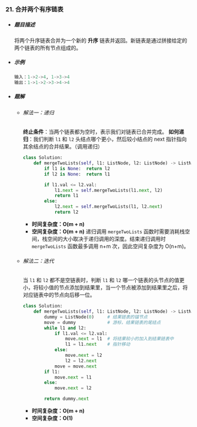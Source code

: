 ### 21. 合并两个有序链表

- ##### 题目描述

  将两个升序链表合并为一个新的 **升序** 链表并返回。新链表是通过拼接给定的两个链表的所有节点组成的。 

- ##### 示例

  ```python
  输入：1->2->4, 1->3->4
  输出：1->1->2->3->4->4
  ```

- ##### 题解

  - ###### 解法一：递归

    **终止条件**：当两个链表都为空时，表示我们对链表已合并完成。
    **如何递归**：我们判断 `l1` 和 `l2` 头结点哪个更小，然后较小结点的 next 指针指向其余结点的合并结果。（调用递归）

    ```python
    class Solution:
        def mergeTwoLists(self, l1: ListNode, l2: ListNode) -> ListNode:
            if l1 is None:  return l2
            if l2 is None:  return l1
    
            if l1.val <= l2.val:
                l1.next = self.mergeTwoLists(l1.next, l2)
                return l1
            else:
                l2.next = self.mergeTwoLists(l1, l2.next)
                return l2
    ```

    - **时间复杂度：O(m + n)**
    - **空间复杂度：O(m + n)**        递归调用 `mergeTwoLists` 函数时需要消耗栈空间，栈空间的大小取决于递归调用的深度。结束递归调用时 `mergeTwoLists` 函数最多调用 n+m 次，因此空间复杂度为  O(n+m)。

  

  - ###### 解法二：迭代

    当 `l1` 和 `l2` 都不是空链表时，判断 `l1` 和 `l2` 哪一个链表的头节点的值更小，将较小值的节点添加到结果里，当一个节点被添加到结果里之后，将对应链表中的节点向后移一位。

    ```python
    class Solution:
        def mergeTwoLists(self, l1: ListNode, l2: ListNode) -> ListNode:
            dummy = ListNode(0)		# 结果链表的锚节点
            move = dummy			# 游标，结果链表的尾结点
            while l1 and l2:
                if l1.val <= l2.val:
                    move.next = l1	# 将结果较小的加入到结果链表中
                    l1 = l1.next	# 指针移动
                else:
                    move.next = l2
                    l2 = l2.next
                move = move.next
            if l1:
                move.next = l1
            else:
                move.next = l2
    
            return dummy.next
    ```

    - **时间复杂度：O(m + n)**
    - **空间复杂度：O(1)**

